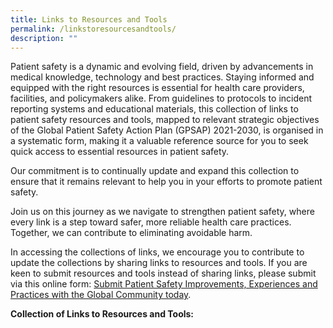 ```yaml
---
title: Links to Resources and Tools
permalink: /linkstoresourcesandtools/
description: ""
---
```

Patient safety is a dynamic and evolving field, driven by advancements in medical knowledge, technology and best practices. Staying informed and equipped with the right resources is essential for health care providers, facilities, and policymakers alike. From guidelines to protocols to incident reporting systems and educational materials, this collection of links to patient safety resources and tools, mapped to relevant strategic objectives of the Global Patient Safety Action Plan (GPSAP) 2021-2030, is organised in a systematic form, making it a valuable reference source for you to seek quick access to essential resources in patient safety.

Our commitment is to continually update and expand this collection to ensure that it remains relevant to help you in your efforts to promote patient safety. 

Join us on this journey as we navigate to strengthen patient safety, where every link is a step toward safer, more reliable health care practices. Together, we can contribute to eliminating avoidable harm.

In accessing the collections of links, we encourage you to contribute to update the collections by sharing links to resources and tools. If you are keen to submit resources and tools instead of sharing links, please submit via this online form:
[Submit Patient Safety Improvements, Experiences and Practices with the Global Community today](https://form.gov.sg/64631e5f0fbfe400126c8e0d).

**Collection of Links to Resources and Tools:**

